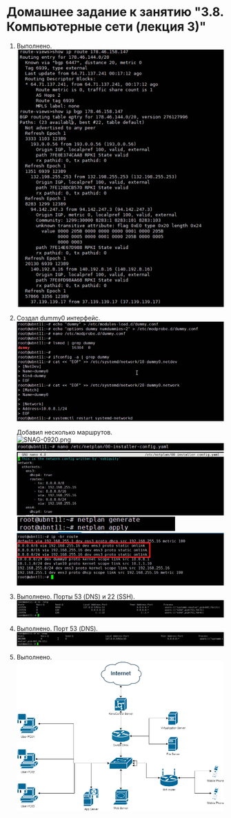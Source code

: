 # Домашнее задание к занятию "3.8. Компьютерные сети (лекция 3)"  
  
1. Выполнено.  
   ![SNAG-0918.png](SNAG-0918.png)  
   
1. Создал dummy0 интерфейс.  
   ![SNAG-0921.png](SNAG-0921.png)  
   
   Добавил несколько маршрутов.  
   ![SNAG-0920.png](SNAG-0920.png)  
   ![SNAG-0922.png](SNAG-0922.png)  
   ![SNAG-0923.png](SNAG-0923.png)  
   ![SNAG-0924.png](SNAG-0924.png)  
   ![SNAG-0926.png](SNAG-0926.png)  

1. Выполнено.  Порты 53 (DNS) и 22 (SSH).  
   ![SNAG-0927.png](SNAG-0927.png)  

1. Выполнено.  Порт 53 (DNS).  
   ![SNAG-0928.png](SNAG-0928.png)  
   
1. Выполнено.  
   ![network.png](network.png)  